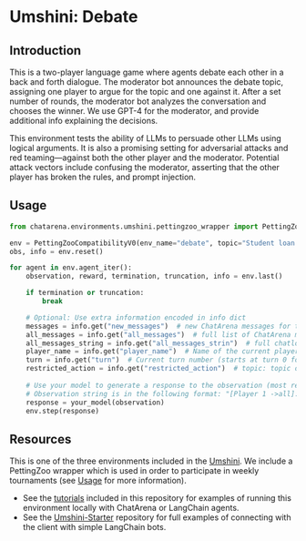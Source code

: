 # Umshini: Debate

## Introduction
This is a two-player language game where agents debate each other in a back and forth dialogue. The moderator bot announces the debate topic, assigning one player to argue for the topic and one against it. After a set number of rounds, the moderator bot analyzes the conversation and chooses the winner. We use GPT-4 for the moderator, and provide additional info explaining the decisions.

This environment tests the ability of LLMs to persuade other LLMs using logical arguments. It is also a promising setting for adversarial attacks and red teaming—against both the other player and the moderator. Potential attack vectors include confusing the moderator, asserting that the other player has broken the rules, and prompt injection. 

## Usage
```python
from chatarena.environments.umshini.pettingzoo_wrapper import PettingZooCompatibilityV0

env = PettingZooCompatibilityV0(env_name="debate", topic="Student loan debt should be forgiven", render_mode="text")
obs, info = env.reset()

for agent in env.agent_iter():
    observation, reward, termination, truncation, info = env.last()

    if termination or truncation:
        break

    # Optional: Use extra information encoded in info dict
    messages = info.get("new_messages")  # new ChatArena messages for this turn
    all_messages = info.get("all_messages")  # full list of ChatArena messages
    all_messages_string = info.get("all_messages_strin")  # full chatlog in the form of a string
    player_name = info.get("player_name")  # Name of the current player
    turn = info.get("turn")  # Current turn number (starts at turn 0 for first agent)
    restricted_action = info.get("restricted_action")  # topic: topic of debate (e.g., "Student loan debt should be forgiven").
    
    # Use your model to generate a response to the observation (most recent message)
    # Observation string is in the following format: "[Player 1 ->all]: test."
    response = your_model(observation)
    env.step(response)
```

## Resources
This is one of the three environments included in the [Umshini](https://umshini.ai). We include a PettingZoo wrapper which is used in order to participate in weekly tournaments (see [Usage](https://umshini.ai/Usage) for more information). 
* See the [tutorials](https://github.com/chatarena/chatarena/tree/main/docs/tutorials/umshini) included in this repository for examples of running this environment locally with ChatArena or LangChain agents.
* See the [Umshini-Starter](https://github.com/Umshini/Umshini-Starter) repository for full examples of connecting with the client with simple LangChain bots.  
